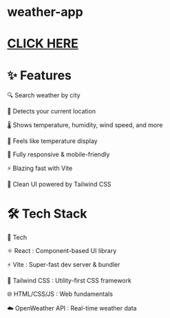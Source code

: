 # weather-app

# [CLICK HERE](https://weather-app-tznv.vercel.app/)


# ✨ Features

🔍 Search weather by city

📍 Detects your current location

🌡️ Shows temperature, humidity, wind speed, and more

🎯 Feels like temperature display

📱 Fully responsive & mobile-friendly

⚡ Blazing fast with Vite

🎨 Clean UI powered by Tailwind CSS

# 🛠️ Tech Stack

🔧 Tech	                                                            

⚛️ React	     :                                                                     Component-based UI library

⚡ Vite       :          	                                                       Super-fast dev server & bundler

🎨 Tailwind CSS    :       	                                                       Utility-first CSS framework

🌐 HTML/CSS/JS	    :                                                                      Web fundamentals

☁️ OpenWeather API	     :                                                             Real-time weather data


